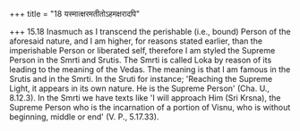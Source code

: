 +++
title = "18 यस्मात्क्षरमतीतोऽहमक्षरादपि"

+++
15.18 Inasmuch as I transcend the perishable (i.e., bound) Person of the
aforesaid nature, and I am higher, for reasons stated earlier, than the
imperishable Person or liberated self, therefore I am styled the Supreme
Person in the Smrti and Srutis. The Smrti is called Loka by reason of
its leading to the meaning of the Vedas. The meaning is that I am famous
in the Srutis and in the Smrti. In the Sruti for instance; 'Reaching the
Supreme Light, it appears in its own nature. He is the Supreme Person'
(Cha. U., 8.12.3). In the Smrti we have texts like 'I will approach Him
(Sri Krsna), the Supreme Person who is the incarnation of a portion of
Visnu, who is without beginning, middle or end' (V. P., 5.17.33).
